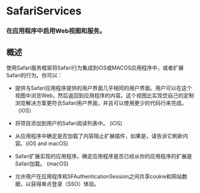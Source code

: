 # SafariServices
### 在应用程序中启用Web视图和服务。
## 概述
使用Safari服务框架将Safari行为集成到iOS或MACOS应用程序中，或者扩展Safari的行为。你可以：

- 提供与Safari应用程序提供的用户界面几乎相同的用户界面。用户可以在这个视图中浏览Web，然后返回到应用程序的内容。这个视图比实现您自己的定制浏览解决方案更符合Safari用户界面，并且可以使用更少的代码行来完成。（iOS）

- 将项目添加到用户的Safari阅读列表中。 (iOS)

- 从应用程序中确定是否加载了内容阻止扩展插件，如果是，请告诉它刷新内容。(iOS and macOS)

- Safari扩展实现的应用程序。确定应用程序是否已经从你的应用程序的扩展是Safari加载。 (macOS)

- 允许用户在应用程序和SFAuthenticationSession之间共享cookie和网站数据，以获得单点登录（SSO）体验。

